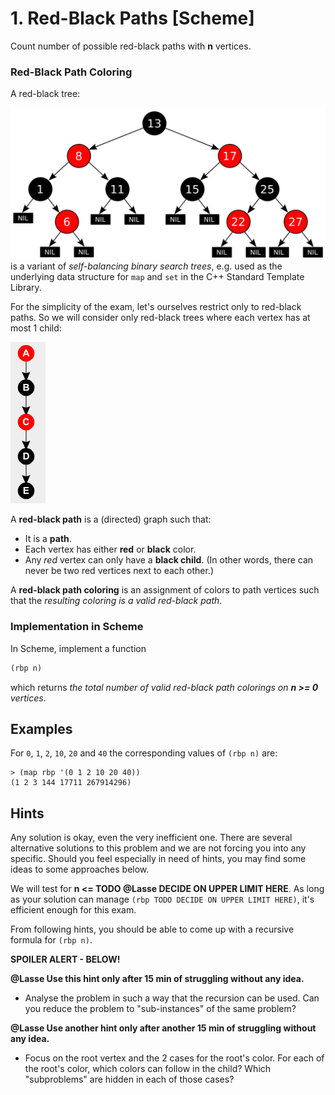 # 1. Red-Black Paths [Scheme]

Count number of possible red-black paths with **n** vertices.

### Red-Black Path Coloring

A red-black tree:

![Red-Black Tree](rbt.svg)
is a variant of *self-balancing binary search trees*,
e.g. used as the underlying data structure for `map` and `set` in the C++ Standard Template Library.

For the simplicity of the exam, let's ourselves restrict only to red-black paths.
So we will consider only red-black trees where each vertex has at most 1 child:

![Red-Black Path](rbp.png)

A **red-black path** is a (directed) graph such that:
* It is a **path**.
* Each vertex has either **red** or **black** color.
* Any *red* vertex can only have a **black child**.
(In other words, there can never be two red vertices next to each other.)

A **red-black path coloring** is an assignment of colors to path vertices such that the *resulting coloring is a valid red-black path*.

### Implementation in Scheme

In Scheme, implement a function
```scheme
(rbp n)
``` 
which returns *the total number of valid red-black path colorings on **n >= 0** vertices*.

## Examples
For `0`, `1`, `2`, `10`, `20` and `40` the corresponding values of `(rbp n)` are:
```
> (map rbp '(0 1 2 10 20 40))
(1 2 3 144 17711 267914296)
```

## Hints

Any solution is okay, even the very inefficient one.
There are several alternative solutions to this problem and we are not forcing you into any specific.
Should you feel especially in need of hints, you may find some ideas to some approaches below.

We will test for **n <= TODO @Lasse DECIDE ON UPPER LIMIT HERE**.
As long as your solution can manage `(rbp TODO DECIDE ON UPPER LIMIT HERE)`, it's efficient enough for this exam.

From following hints, you should be able to come up with a recursive formula for `(rbp n)`.

**SPOILER ALERT - BELOW!**

**@Lasse Use this hint only after 15 min of struggling without any idea.**
* Analyse the problem in such a way that the recursion can be used.
Can you reduce the problem to "sub-instances" of the same problem?

**@Lasse Use another hint only after another 15 min of struggling without any idea.**
* Focus on the root vertex and the 2 cases for the root's color.
For each of the root's color, which colors can follow in the child?
Which "subproblems" are hidden in each of those cases?
